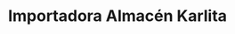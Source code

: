 ---
title: "Importadora Almacén Karlita"
url: /santa-cruz-de-la-sierra/importadora-almacen-karlita/
shop: Allgemein
---